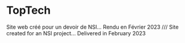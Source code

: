 # TopTech
Site web créé pour un devoir de NSI... Rendu en Février 2023 /// Site created for an NSI project... Delivered in February 2023
